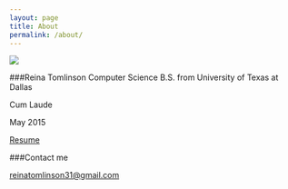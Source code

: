 ```yaml
---
layout: page
title: About
permalink: /about/
---
```


<img src="https://raw.githubusercontent.com/reinatomlinson/reinatomlinson.github.io/master/images/ReinaTomlinsonUTDGraduation.jpg" />

###Reina Tomlinson
Computer Science B.S. from University of Texas at Dallas

Cum Laude

May 2015

[Resume](www.google.com)

###Contact me

[reinatomlinson31@gmail.com](mailto:reinatomlinson31@gmail.com)

